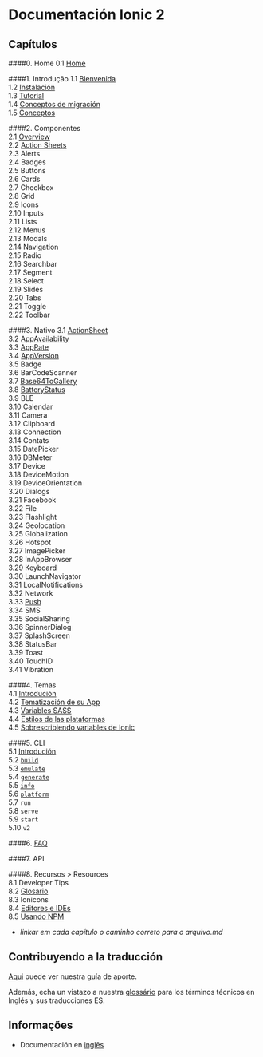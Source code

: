 # Documentación Ionic 2


## Capítulos  

####0. Home
0.1 [Home](/chapters/00-home)

####1. Introdução
1.1 [Bienvenida](chapters/01-introduccion/01a-welcome.md)   
1.2 [Instalación](chapters/01-introducao/01b-instalation.md)   
1.3 [Tutorial](chapters/01-introduccion/01c-tutorial.md)  
1.4 [Conceptos de migración](chapters/01-introduccion/01d-migration.md)  
1.5 [Conceptos](chapters/01-introduccion/01e-core-concepts.md)  

####2. Componentes    
2.1 [Overview](chapters/02-componentes/2a-overview.md)   
2.2 [Action Sheets](chapters/02-componentes/2b-action-sheets.md)  
2.3 Alerts  
2.4 Badges  
2.5 Buttons  
2.6 Cards  
2.7 Checkbox  
2.8 Grid  
2.9 Icons  
2.10 Inputs  
2.11 Lists  
2.12 Menus  
2.13 Modals  
2.14 Navigation  
2.15 Radio  
2.16 Searchbar  
2.17 Segment  
2.18 Select  
2.19 Slides  
2.20 Tabs  
2.21 Toggle  
2.22 Toolbar

####3. Nativo
3.1 [ActionSheet](chapters/03-nativo/3a-actionSheet.md)  
3.2 [AppAvailability](chapters/03-nativo/3b-appAvailability.md)  
3.3 [AppRate](chapters/03-nativo/3c-appRate.md)  
3.4 [AppVersion](chapters/03-nativo/3d-appVersion.md)  
3.5 Badge  
3.6 BarCodeScanner  
3.7 [Base64ToGallery](chapters/03-nativo/3g-base64togallery.md)  
3.8 [BatteryStatus](chapters/03-nativo/3h-batteryStatus.md)  
3.9 BLE  
3.10 Calendar  
3.11 Camera  
3.12 Clipboard  
3.13 Connection  
3.14 Contats  
3.15 DatePicker  
3.16 DBMeter  
3.17 Device  
3.18 DeviceMotion  
3.19 DeviceOrientation  
3.20 Dialogs  
3.21 Facebook  
3.22 File  
3.23 Flashlight  
3.24 Geolocation  
3.25 Globalization  
3.26 Hotspot  
3.27 ImagePicker  
3.28 InAppBrowser  
3.29 Keyboard  
3.30 LaunchNavigator  
3.31 LocalNotifications  
3.32 Network  
3.33 [Push](chapters/03-nativo/3v-push.md)  
3.34 SMS  
3.35 SocialSharing  
3.36 SpinnerDialog  
3.37 SplashScreen  
3.38 StatusBar  
3.39 Toast  
3.40 TouchID  
3.41 Vibration

####4. Temas  
4.1 [Introdución](chapters/04-temas/4a-intro.md)  
4.2 [Tematización de su App](chapters/04-temas/4b-theming-your-ionic-app.md)  
4.3 [Variables SASS](chapters/04-temas/4c-sass-variables.md)  
4.4 [Estilos de las plataformas](chapters/04-temas/4d-platform-vars.md)  
4.5 [Sobrescribiendo variables de Ionic](chapters/04-temas/4e-overriding-ionic-variables.md)

####5. CLI  
5.1 [Introdución](chapters/05-cli/5a-intro.md)   
5.2 [`build`](chapters/05-cli/5b-build.md)  
5.3 [`emulate`](chapters/05-cli/5c-emulate.md)  
5.4 [`generate`](chapters/05-cli/5d-generate.md)  
5.5 [`info`](chapters/05-cli/5e-info.md)  
5.6 [`platform`](chapters/05-cli/5f-platform.md)  
5.7 `run`  
5.8 `serve`  
5.9 `start`  
5.10 `v2`

####6. [FAQ](chapters/06-faq/01-faq.md)

####7. API

####8. Recursos > Resources  
8.1 Developer Tips  
8.2 [Glosario](chapters/08-recursos/08b-ionic-developer-glossary.md)  
8.3 Ionicons  
8.4 [Editores e IDEs](chapters/08-recursos/08d-editors-and-ides.md)   
8.5 [Usando NPM](chapters/08-recursos/08e-using-npm.md)  

- *linkar em cada capítulo o caminho correto para o arquivo.md*


## Contribuyendo a la traducción

[Aqui](https://github.com/joseCocodin/ionic2-docs-ES/blob/master/CONTRIBUTING.md) puede ver nuestra guía de aporte.

Además, echa un vistazo a nuestra [glossário](https://github.com/joseCocodin/ionic2-docs-ES/blob/master/glossario.md) para los términos técnicos en Inglés y sus traducciones ES.


## Informações  

* Documentación en [inglês](http://ionicframework.com/docs/v2/)
